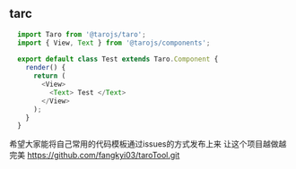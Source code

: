## tarc

```javascript
  import Taro from '@tarojs/taro';
  import { View, Text } from '@tarojs/components';
  
  export default class Test extends Taro.Component {
    render() {
      return (
        <View>
          <Text> Test </Text>
        </View>
      );
    }
  }
```

希望大家能将自己常用的代码模板通过issues的方式发布上来 让这个项目越做越完美
https://github.com/fangkyi03/taroTool.git
